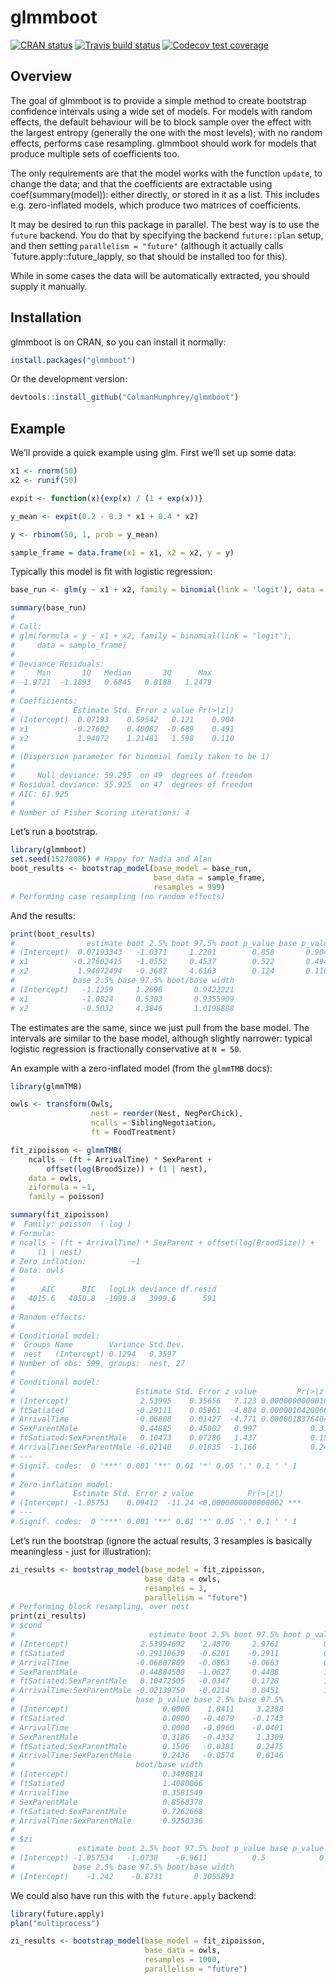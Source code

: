 
<!-- README.md is generated from README.Rmd. Please edit that file -->

# glmmboot

<!-- badges: start -->

[![CRAN
status](https://www.r-pkg.org/badges/version/glmmboot)](https://cran.r-project.org/package=glmmboot)
[![Travis build
status](https://travis-ci.org/colmanhumphrey/glmmboot.svg?branch=master)](https://travis-ci.org/colmanhumphrey/glmmboot)
[![Codecov test
coverage](https://codecov.io/gh/colmanhumphrey/glmmboot/branch/master/graph/badge.svg)](https://codecov.io/gh/colmanhumphrey/glmmboot?branch=master)
<!-- badges: end -->

## Overview

The goal of glmmboot is to provide a simple method to create bootstrap
confidence intervals using a wide set of models. For models with random
effects, the default behaviour will be to block sample over the effect
with the largest entropy (generally the one with the most levels); with
no random effects, performs case resampling. glmmboot should work for
models that produce multiple sets of coefficients too.

The only requirements are that the model works with the function
`update`, to change the data; and that the coefficients are extractable
using coef(summary(model)): either directly, or stored in it as a list.
This includes e.g. zero-inflated models, which produce two matrices of
coefficients.

It may be desired to run this package in parallel. The best way is to
use the `future` backend. You do that by specifying the backend
`future::plan` setup, and then setting `parallelism = "future"`
(although it actually calls \`future.apply::future\_lapply, so that
should be installed too for this).

While in some cases the data will be automatically extracted, you should
supply it manually.

## Installation

glmmboot is on CRAN, so you can install it normally:

``` r
install.packages("glmmboot")
```

Or the development version:

``` r
devtools::install_github("ColmanHumphrey/glmmboot")
```

## Example

We’ll provide a quick example using glm. First we’ll set up some data:

``` r
x1 <- rnorm(50)
x2 <- runif(50)

expit <- function(x){exp(x) / (1 + exp(x))}

y_mean <- expit(0.2 - 0.3 * x1 + 0.4 * x2)

y <- rbinom(50, 1, prob = y_mean)

sample_frame = data.frame(x1 = x1, x2 = x2, y = y)
```

Typically this model is fit with logistic
regression:

``` r
base_run <- glm(y ~ x1 + x2, family = binomial(link = 'logit'), data = sample_frame)

summary(base_run)
# 
# Call:
# glm(formula = y ~ x1 + x2, family = binomial(link = "logit"), 
#     data = sample_frame)
# 
# Deviance Residuals: 
#     Min       1Q   Median       3Q      Max  
# -1.9721  -1.1893   0.6845   0.8188   1.2479  
# 
# Coefficients:
#             Estimate Std. Error z value Pr(>|z|)
# (Intercept)  0.07193    0.59542   0.121    0.904
# x1          -0.27602    0.40082  -0.689    0.491
# x2           1.94072    1.21481   1.598    0.110
# 
# (Dispersion parameter for binomial family taken to be 1)
# 
#     Null deviance: 59.295  on 49  degrees of freedom
# Residual deviance: 55.925  on 47  degrees of freedom
# AIC: 61.925
# 
# Number of Fisher Scoring iterations: 4
```

Let’s run a bootstrap.

``` r
library(glmmboot)
set.seed(15278086) # Happy for Nadia and Alan
boot_results <- bootstrap_model(base_model = base_run, 
                                base_data = sample_frame,
                                resamples = 999)
# Performing case resampling (no random effects)
```

And the results:

``` r
print(boot_results)
#                estimate boot 2.5% boot 97.5% boot p_value base p_value
# (Intercept)  0.07193343   -1.0371     1.2201        0.858       0.9044
# x1          -0.27602415   -1.0552     0.4537        0.522       0.4944
# x2           1.94072494   -0.3687     4.6163        0.124       0.1168
#             base 2.5% base 97.5% boot/base width
# (Intercept)   -1.1259     1.2698       0.9422221
# x1            -1.0824     0.5303       0.9355909
# x2            -0.5032     4.3846       1.0198888
```

The estimates are the same, since we just pull from the base model. The
intervals are similar to the base model, although slightly narrower:
typical logistic regression is fractionally conservative at `N = 50`.

An example with a zero-inflated model (from the `glmmTMB` docs):

``` r
library(glmmTMB)

owls <- transform(Owls,
                  nest = reorder(Nest, NegPerChick),
                  ncalls = SiblingNegotiation,
                  ft = FoodTreatment)

fit_zipoisson <- glmmTMB(
    ncalls ~ (ft + ArrivalTime) * SexParent +
        offset(log(BroodSize)) + (1 | nest),
    data = owls,
    ziformula = ~1,
    family = poisson)

summary(fit_zipoisson)
#  Family: poisson  ( log )
# Formula:          
# ncalls ~ (ft + ArrivalTime) * SexParent + offset(log(BroodSize)) +  
#     (1 | nest)
# Zero inflation:          ~1
# Data: owls
# 
#      AIC      BIC   logLik deviance df.resid 
#   4015.6   4050.8  -1999.8   3999.6      591 
# 
# Random effects:
# 
# Conditional model:
#  Groups Name        Variance Std.Dev.
#  nest   (Intercept) 0.1294   0.3597  
# Number of obs: 599, groups:  nest, 27
# 
# Conditional model:
#                           Estimate Std. Error z value         Pr(>|z|)    
# (Intercept)                2.53995    0.35656   7.123 0.00000000000105 ***
# ftSatiated                -0.29111    0.05961  -4.884 0.00000104200662 ***
# ArrivalTime               -0.06808    0.01427  -4.771 0.00000183764044 ***
# SexParentMale              0.44885    0.45002   0.997            0.319    
# ftSatiated:SexParentMale   0.10473    0.07286   1.437            0.151    
# ArrivalTime:SexParentMale -0.02140    0.01835  -1.166            0.244    
# ---
# Signif. codes:  0 '***' 0.001 '**' 0.01 '*' 0.05 '.' 0.1 ' ' 1
# 
# Zero-inflation model:
#             Estimate Std. Error z value            Pr(>|z|)    
# (Intercept) -1.05753    0.09412  -11.24 <0.0000000000000002 ***
# ---
# Signif. codes:  0 '***' 0.001 '**' 0.01 '*' 0.05 '.' 0.1 ' ' 1
```

Let’s run the bootstrap (ignore the actual results, 3 resamples is
basically meaningless - just for illustration):

``` r
zi_results <- bootstrap_model(base_model = fit_zipoisson,
                              base_data = owls,
                              resamples = 3,
                              parallelism = "future")
# Performing block resampling, over nest
print(zi_results)
# $cond
#                              estimate boot 2.5% boot 97.5% boot p_value
# (Intercept)                2.53994692    2.4870     2.9761          0.5
# ftSatiated                -0.29110639   -0.6201    -0.2911          0.5
# ArrivalTime               -0.06807809   -0.0863    -0.0663          0.5
# SexParentMale              0.44884508   -1.0627     0.4488          1.0
# ftSatiated:SexParentMale   0.10472505   -0.0347     0.1728          1.0
# ArrivalTime:SexParentMale -0.02139750   -0.0214     0.0451          1.0
#                           base p_value base 2.5% base 97.5%
# (Intercept)                     0.0000    1.8411     3.2388
# ftSatiated                      0.0000   -0.4079    -0.1743
# ArrivalTime                     0.0000   -0.0960    -0.0401
# SexParentMale                   0.3186   -0.4332     1.3309
# ftSatiated:SexParentMale        0.1506   -0.0381     0.2475
# ArrivalTime:SexParentMale       0.2436   -0.0574     0.0146
#                           boot/base width
# (Intercept)                     0.3498814
# ftSatiated                      1.4080066
# ArrivalTime                     0.3581549
# SexParentMale                   0.8568378
# ftSatiated:SexParentMale        0.7262668
# ArrivalTime:SexParentMale       0.9250336
# 
# $zi
#              estimate boot 2.5% boot 97.5% boot p_value base p_value
# (Intercept) -1.057534   -1.0738    -0.9611          0.5            0
#             base 2.5% base 97.5% boot/base width
# (Intercept)    -1.242    -0.8731       0.3055893
```

We could also have run this with the `future.apply` backend:

``` r
library(future.apply)
plan("multiprocess")

zi_results <- bootstrap_model(base_model = fit_zipoisson,
                              base_data = owls,
                              resamples = 1000,
                              parallelism = "future")
```
